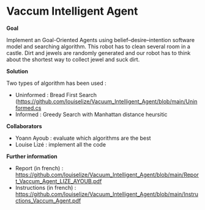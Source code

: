 # Vaccum Intelligent Agent

**Goal** 

Implement an Goal-Oriented Agents using belief–desire–intention software model and searching algorithm. 
This robot has to clean several room in a castle. Dirt and jewels are randomly generated and our robot has to think about the shortest way to collect jewel and suck dirt.

**Solution**

 Two types of algorithm has been used :
 - Uninformed : Bread First Search (https://github.com/louiselize/Vacuum_Intelligent_Agent/blob/main/Uninformed.cs
 - Informed : Greedy Search with Manhattan distance heursitic
 
 **Collaborators**
 
 - Yoann Ayoub : evaluate which algorithms are the best
 - Louise Lizé : implement all the code
 
**Further information**

- Report (in french) : https://github.com/louiselize/Vacuum_Intelligent_Agent/blob/main/Report_Vaccum_Agent_LIZE_AYOUB.pdf
- Instructions (in french) : https://github.com/louiselize/Vacuum_Intelligent_Agent/blob/main/Instructions_Vaccum_Agent.pdf
